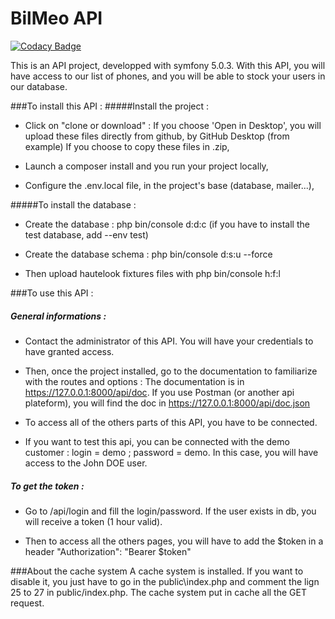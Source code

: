 
# BilMeo API

[![Codacy Badge](https://api.codacy.com/project/badge/Grade/626281b600be407f8dbab68bf7fb5b1f)](https://app.codacy.com/manual/Aetius/BileMo?utm_source=github.com&utm_medium=referral&utm_content=Aetius/BileMo&utm_campaign=Badge_Grade_Dashboard)

 
This is an API project, developped with symfony 5.0.3. 
With this API, you will have access to our list of phones, and you will be able to stock your users in our database. 

###To install this API : 
#####Install the project : 
- Click on "clone or download" : If you choose 'Open in Desktop', you will upload these files directly from github, by GitHub Desktop (from example) If you choose to copy these files in .zip,

- Launch a composer install and you run your project locally,
 
- Configure the .env.local file, in the project's base (database, mailer...), 

#####To install the database : 
- Create the database : php bin/console d:d:c (if you have to install the test database, add --env test)

- Create the database schema : php bin/console d:s:u --force

- Then upload hautelook fixtures files with php bin/console h:f:l

###To use this API :
##### General informations : 
- Contact the administrator of this API. You will have your credentials to have granted access. 
- Then, once the project installed, go to the documentation to familiarize with the routes and options : 
    The documentation is in https://127.0.0.1:8000/api/doc. 
    If you use Postman (or another api plateform), you will find the doc in https://127.0.0.1:8000/api/doc.json
    
- To access all of the others parts of this API, you have to be connected. 

- If you want to test this api, you can be connected with the demo customer : login = demo ; password = demo. In this case, you will have access to the John DOE user. 

##### To get the token :
-  Go to /api/login and fill the login/password. If the user exists in db, you will receive a token (1 hour valid). 

- Then to access all the others pages, you will have to add the $token in a header "Authorization": "Bearer $token"

###About the cache system
A cache system is installed. If you want to disable it, you just have to go in the public\index.php and comment the lign 25 to 27 in public/index.php. 
The cache system put in cache all the GET request. 
